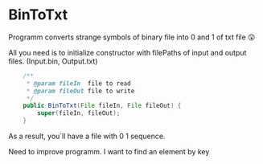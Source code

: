 # BinToTxt
Programm converts strange symbols of binary file into 0 and 1 of txt file :astonished:

All you need is to initialize constructor with filePaths of input and output files. (Input.bin, Output.txt)
```Java
    /**
     * @param fileIn  file to read
     * @param fileOut file to write
     */
    public BinToTxt(File fileIn, File fileOut) {
        super(fileIn, fileOut);
    }
```

As a result, you`ll have a file with 0 1 sequence.

Need to improve programm. I want to find an element by key
